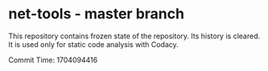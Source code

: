 # net-tools - master branch

This repository contains frozen state of the repository.
Its history is cleared. It is used only for static code
analysis with Codacy.

Commit Time: 1704094416